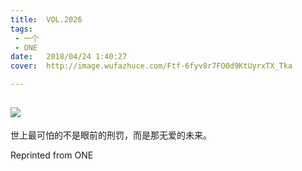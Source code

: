 ```yaml
---
title:	VOL.2026
tags:
 - 一个
 - ONE
date:	2018/04/24 1:40:27
cover:	http://image.wufazhuce.com/Ftf-6fyv8r7FO0d9KtUyrxTX_Tka

---
```

![](http://image.wufazhuce.com/Ftf-6fyv8r7FO0d9KtUyrxTX_Tka)
---

世上最可怕的不是眼前的刑罚，而是那无爱的未来。
 
Reprinted from ONE
